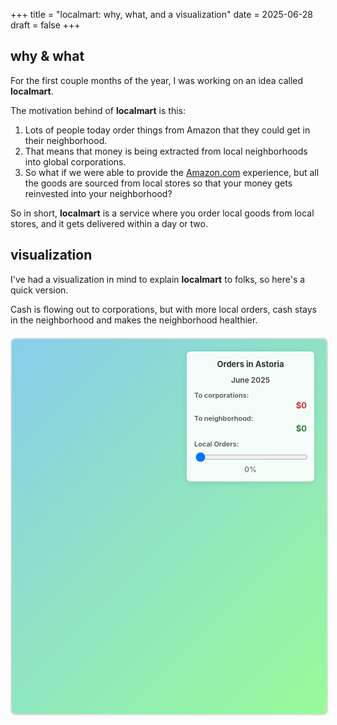 +++
title = "localmart: why, what, and a visualization"
date = 2025-06-28
draft = false
+++

## why & what

For the first couple months of the year, I was working on an idea called **localmart**.

The motivation behind of **localmart** is this:

1. Lots of people today order things from Amazon that they could get in their neighborhood.
2. That means that money is being extracted from local neighborhoods into global corporations.
3. So what if we were able to provide the [Amazon.com](http://Amazon.com) experience, but all the goods are sourced from local stores so that your money gets reinvested into your neighborhood?

So in short, **localmart** is a service where you order local goods from local stores, and it gets delivered within a day or two.

## visualization

I've had a visualization in mind to explain **localmart** to folks, so here's a quick version.

Cash is flowing out to corporations, but with more local orders, cash stays in the neighborhood and makes the neighborhood healthier.

<div id="localmart-visualization" style="width: 100%; height: 600px; border: 2px solid #ddd; border-radius: 8px; margin: 20px 0; position: relative; background: linear-gradient(135deg, #87CEEB 0%, #98FB98 100%);">
    <div id="controls" style="position: absolute; top: 20px; right: 20px; z-index: 100; background: rgba(255,255,255,0.9); padding: 12px; border-radius: 6px; box-shadow: 0 2px 10px rgba(0,0,0,0.1); width: 180px;">
        <div style="margin-bottom: 10px; font-size: 13px; font-weight: 700; color: #333; text-align: center;">Orders in Astoria</div>
        <div style="margin-bottom: 10px; font-size: 12px; color: #444; text-align: center; font-weight: 600;">
            <span id="current-time">June 2025</span>
        </div>
        <div id="money-stats" style="margin-bottom: 10px;">
            <div style="margin-bottom: 6px;">
                <div style="font-size: 11px; font-weight: 600; color: #555; margin-bottom: 1px;">To corporations:</div>
                <div id="money-out" style="font-size: 13px; font-weight: bold; color: #d32f2f; text-align: right;">$0</div>
            </div>
            <div>
                <div style="font-size: 11px; font-weight: 600; color: #555; margin-bottom: 1px;">To neighborhood:</div>
                <div id="money-in" style="font-size: 13px; font-weight: bold; color: #2e7d32; text-align: right;">$0</div>
            </div>
        </div>
        <div>
            <label for="redirect-slider" style="display: block; margin-bottom: 4px; font-size: 11px; color: #555; font-weight: 600;">Local Orders:</label>
            <input type="range" id="redirect-slider" min="0" max="100" value="0" style="width: 100%; margin-bottom: 4px;">
            <div style="font-size: 12px; color: #666; text-align: center; font-weight: 500;"><span id="slider-value">0%</span></div>
        </div>
    </div>
    <canvas id="neighborhood-canvas" style="width: 100%; height: 100%; display: block;"></canvas>
</div>

<script src="https://cdnjs.cloudflare.com/ajax/libs/three.js/r128/three.min.js"></script>
<script>
class NeighborhoodVisualization {
    constructor() {
        this.container = document.getElementById('localmart-visualization');
        this.canvas = document.getElementById('neighborhood-canvas');
        this.redirectSlider = document.getElementById('redirect-slider');
        this.sliderValue = document.getElementById('slider-value');
        this.moneyOutSpan = document.getElementById('money-out');
        this.moneyInSpan = document.getElementById('money-in');
        this.currentTimeSpan = document.getElementById('current-time');
        
        this.scene = new THREE.Scene();
        this.camera = new THREE.PerspectiveCamera(75, this.container.offsetWidth / this.container.offsetHeight, 0.1, 1000);
        this.renderer = new THREE.WebGLRenderer({ canvas: this.canvas, antialias: true, alpha: true });
        
        this.houses = [];
        this.moneyStreams = [];
        this.localStores = [];
        this.redirectionRate = 0; // 0 to 1, how much money stays local
        this.isRedirecting = false;
        
        // Money tracking for cumulative display
        this.corporateMoney = 0;
        this.neighborhoodMoney = 0;
        this.lastUpdateTime = Date.now();
        
        // Time tracking - starting June 2025
        this.currentMonth = 6; // June
        this.currentYear = 2025;
        this.monthNames = ['Jan', 'Feb', 'Mar', 'Apr', 'May', 'Jun', 'Jul', 'Aug', 'Sep', 'Oct', 'Nov', 'Dec'];
        this.lastMonthUpdate = Date.now();
        
        // High-impact visualization economics for Astoria
        // Astoria's estimated Amazon order volume
        this.monthlyAmazonSpending = 5000000; // $5M per month - Astoria's estimated Amazon order volume
        this.monthDurationMs = 2000; // 2 seconds per month
        
        // Flourishing tracking
        this.flourishingLevel = 0; // 0 to 4 levels of flourishing
        this.addedTrees = [];
        this.addedFlowers = [];
        this.addedHouses = [];
        this.addedParks = [];
        this.addedBusinesses = [];
        this.addedCommunitySpaces = [];
        this.ground = null; // Store reference for grass color updates
        
        this.init();
    }
    
    init() {
        // Set up renderer
        this.renderer.setSize(this.container.offsetWidth, this.container.offsetHeight);
        this.renderer.setClearColor(0x87CEEB, 0);
        this.renderer.shadowMap.enabled = true;
        this.renderer.shadowMap.type = THREE.PCFSoftShadowMap;
        
        // Set up camera (fixed isometric view)
        this.camera.position.set(25, 30, 25);
        this.camera.lookAt(0, 0, 0);
        
        // Add lighting
        const ambientLight = new THREE.AmbientLight(0x404040, 0.6);
        this.scene.add(ambientLight);
        
        const directionalLight = new THREE.DirectionalLight(0xffffff, 0.8);
        directionalLight.position.set(10, 20, 5);
        directionalLight.castShadow = true;
        directionalLight.shadow.mapSize.width = 2048;
        directionalLight.shadow.mapSize.height = 2048;
        this.scene.add(directionalLight);
        
        // Create neighborhood
        this.createGround();
        this.createRoads();
        this.createTrees();
        this.createHouses();
        this.createLocalStores();
        this.createCorporateDistrict();
        
        // Set up controls
        this.redirectSlider.addEventListener('input', (e) => this.onSliderChange(e));
        
        // Start money streams immediately
        this.startMoneyStreams();
        this.createLocalStreams();
        this.localStreamsCreated = true;
        
        // Set initial visibility (all corporate, no local)
        this.updateStreamVisibility();
        
        // Initialize displays
        this.updateTimeDisplay();
        this.updateMoneyDisplay();
        
        // Start animation
        this.animate();
        
        // Handle resize
        window.addEventListener('resize', () => this.onWindowResize());
    }
    
    createGround() {
        const groundGeometry = new THREE.PlaneGeometry(46, 46); // Reduced to match neighborhood size
        const groundMaterial = new THREE.MeshLambertMaterial({ color: 0x8DB360 }); // Start with muted olive grass
        this.ground = new THREE.Mesh(groundGeometry, groundMaterial);
        this.ground.rotation.x = -Math.PI / 2;
        this.ground.receiveShadow = true;
        this.scene.add(this.ground);
    }
    
    createRoads() {
        const roadMaterial = new THREE.MeshLambertMaterial({ color: 0x444444 });
        
        // Create a grid of roads for dense urban layout
        // Horizontal roads (east-west)
        for (let z = -20; z <= 20; z += 8) {
            const road = new THREE.Mesh(new THREE.PlaneGeometry(46, 2.5), roadMaterial);
            road.rotation.x = -Math.PI / 2;
            road.position.set(0, 0.01, z);
            this.scene.add(road);
        }
        
        // Vertical roads (north-south)
        for (let x = -20; x <= 20; x += 8) {
            const road = new THREE.Mesh(new THREE.PlaneGeometry(2.5, 46), roadMaterial);
            road.rotation.x = -Math.PI / 2;
            road.position.set(x, 0.01, 0);
            this.scene.add(road);
        }
        
        // Yellow center lines
        this.createRoadLines();
    }
    
    createRoadLines() {
        const lineMaterial = new THREE.MeshLambertMaterial({ color: 0xFFFF00 });
        
        // Center lines for horizontal roads
        for (let z = -20; z <= 20; z += 8) {
            for (let x = -22; x <= 22; x += 3) {
                const line = new THREE.Mesh(new THREE.PlaneGeometry(2, 0.1), lineMaterial);
                line.rotation.x = -Math.PI / 2;
                line.position.set(x, 0.02, z);
                this.scene.add(line);
            }
        }
        
        // Center lines for vertical roads
        for (let x = -20; x <= 20; x += 8) {
            for (let z = -22; z <= 22; z += 3) {
                const line = new THREE.Mesh(new THREE.PlaneGeometry(0.1, 2), lineMaterial);
                line.rotation.x = -Math.PI / 2;
                line.position.set(x, 0.02, z);
                this.scene.add(line);
            }
        }
    }
    
    createTrees() {
        // Scatter trees throughout the neighborhood more naturally - fill edges
        const treePositions = [
            // Corner trees
            [-22, -22], [-22, 22], [22, -22], [22, 22],
            // Edge trees to fill border completely
            [-22, -15], [-22, -8], [-22, 0], [-22, 8], [-22, 15],
            [22, -15], [22, -8], [22, 0], [22, 8], [22, 15],
            [-15, -22], [-8, -22], [0, -22], [8, -22], [15, -22],
            [-15, 22], [-8, 22], [0, 22], [8, 22], [15, 22],
            // Inner border trees
            [-15, -18], [15, -18], [-15, 18], [15, 18],
            [-18, -10], [-18, 10], [18, -10], [18, 10],
            [-10, -22], [10, -22], [-10, 22], [10, 22],
            [-5, -15], [5, -15], [-5, 15], [5, 15],
            [-22, -5], [-22, 5], [22, -5], [22, 5]
        ];
        
        treePositions.forEach(pos => {
            if (Math.random() > 0.2) { // 80% chance to place a tree for better coverage
                this.createTree(pos[0], pos[1]);
            }
        });
    }
    
    createTree(x, z) {
        const group = new THREE.Group();
        
        // Tree trunk
        const trunkGeometry = new THREE.CylinderGeometry(0.1, 0.15, 1);
        const trunkMaterial = new THREE.MeshLambertMaterial({ color: 0x8B4513 });
        const trunk = new THREE.Mesh(trunkGeometry, trunkMaterial);
        trunk.position.y = 0.5;
        trunk.castShadow = true;
        group.add(trunk);
        
        // Tree foliage
        const foliageGeometry = new THREE.SphereGeometry(0.8, 8, 8);
        const foliageMaterial = new THREE.MeshLambertMaterial({ color: 0x228B22 });
        const foliage = new THREE.Mesh(foliageGeometry, foliageMaterial);
        foliage.position.y = 1.5;
        foliage.castShadow = true;
        group.add(foliage);
        
        group.position.set(x, 0, z);
        this.scene.add(group);
    }
    
    createHouses() {
        // Create dense urban blocks - fill each city block with buildings
        // Skip center area to keep it clear for community spaces
        const blockCenters = [];
        for (let x = -16; x <= 16; x += 8) {
            for (let z = -16; z <= 16; z += 8) {
                // Skip the center square (keep -8 to +8 area clear for flourishing)
                if (Math.abs(x) > 6 || Math.abs(z) > 6) {
                    blockCenters.push([x, z]);
                }
            }
        }
        
        let houseIndex = 0;
        blockCenters.forEach(blockCenter => {
            // Create 4-6 buildings per block in different positions
            const buildingsInBlock = [
                [blockCenter[0] - 2, blockCenter[1] - 2],
                [blockCenter[0] + 2, blockCenter[1] - 2],
                [blockCenter[0] - 2, blockCenter[1] + 2],
                [blockCenter[0] + 2, blockCenter[1] + 2],
                [blockCenter[0], blockCenter[1] - 2.5],
                [blockCenter[0], blockCenter[1] + 2.5]
            ];
            
            buildingsInBlock.forEach(pos => {
                // Double-check to avoid center area completely
                if ((Math.abs(pos[0]) > 7 || Math.abs(pos[1]) > 7) && Math.random() > 0.6) { // 40% chance to place a building (start sparse)
                    const house = this.createHouse(pos[0], pos[1], houseIndex);
                    this.houses.push(house);
                    houseIndex++;
                }
            });
        });
    }
    
    createHouse(x, z, index) {
        const group = new THREE.Group();
        
        // Random building type
        const buildingType = Math.random();
        // Animal Crossing bright primary colors - cozy but vibrant!
        const colors = [
            0xFF6B9D, // Bright pink
            0x4FC3F7, // Bright sky blue
            0xFFB74D, // Orange  
            0x66BB6A, // Bright green
            0xFFEB3B, // Bright yellow
            0xBA68C8, // Bright purple
            0xFF8A65, // Coral
            0x26C6DA, // Bright cyan
            0x8BC34A, // Lime green
            0xF06292, // Hot pink
            0x42A5F5, // Electric blue
            0xFFA726  // Bright orange
        ];
        
        if (buildingType < 0.3) {
            // Apartment building (taller)
            const height = 3 + Math.random() * 2;
            const houseGeometry = new THREE.BoxGeometry(1.8, height, 1.8);
            const houseMaterial = new THREE.MeshLambertMaterial({ color: colors[index % colors.length] });
            const house = new THREE.Mesh(houseGeometry, houseMaterial);
            house.position.y = height / 2;
            house.castShadow = true;
            group.add(house);
            
            // Flat roof with bright colors
            const roofGeometry = new THREE.BoxGeometry(1.9, 0.2, 1.9);
            const roofColors = [0xD84315, 0xFF6F00, 0x8D6E63, 0x5D4037, 0xBF360C]; // Bright warm roof colors
            const roofColor = roofColors[index % roofColors.length];
            const roofMaterial = new THREE.MeshLambertMaterial({ color: roofColor });
            const roof = new THREE.Mesh(roofGeometry, roofMaterial);
            roof.position.y = height + 0.1;
            roof.castShadow = true;
            group.add(roof);
            
            // Add cute chimney for cozy feel
            if (Math.random() > 0.4) { // 60% chance for chimney
                const chimneyGeometry = new THREE.BoxGeometry(0.3, 0.8, 0.3);
                const chimneyMaterial = new THREE.MeshLambertMaterial({ color: 0xD84315 }); // Bright brick red
                const chimney = new THREE.Mesh(chimneyGeometry, chimneyMaterial);
                chimney.position.set(0.6, height + 0.5, 0.6);
                chimney.castShadow = true;
                group.add(chimney);
            }
            
        } else if (buildingType < 0.6) {
            // Row house / townhouse
            const houseGeometry = new THREE.BoxGeometry(1.2, 2, 1.5);
            const houseMaterial = new THREE.MeshLambertMaterial({ color: colors[index % colors.length] });
            const house = new THREE.Mesh(houseGeometry, houseMaterial);
            house.position.y = 1;
            house.castShadow = true;
            group.add(house);
            
            // Slanted roof with bright colors
            const roofGeometry = new THREE.ConeGeometry(1, 0.6, 4);
            const roofColors = [0xD84315, 0xFF6F00, 0x8D6E63, 0x5D4037, 0xBF360C]; // Bright warm roof colors
            const roofColor = roofColors[index % roofColors.length];
            const roofMaterial = new THREE.MeshLambertMaterial({ color: roofColor });
            const roof = new THREE.Mesh(roofGeometry, roofMaterial);
            roof.position.y = 2.3;
            roof.rotation.y = Math.PI / 4;
            roof.castShadow = true;
            group.add(roof);
            
            // Add cute chimney for townhouse
            if (Math.random() > 0.3) { // 70% chance for chimney
                const chimneyGeometry = new THREE.BoxGeometry(0.25, 0.7, 0.25);
                const chimneyMaterial = new THREE.MeshLambertMaterial({ color: 0xD84315 }); // Bright brick red
                const chimney = new THREE.Mesh(chimneyGeometry, chimneyMaterial);
                chimney.position.set(0.4, 2.8, 0.4);
                chimney.castShadow = true;
                group.add(chimney);
            }
            
        } else {
            // Regular house
            const houseGeometry = new THREE.BoxGeometry(1.5, 1.5, 1.5);
            const houseMaterial = new THREE.MeshLambertMaterial({ color: colors[index % colors.length] });
            const house = new THREE.Mesh(houseGeometry, houseMaterial);
            house.position.y = 0.75;
            house.castShadow = true;
            group.add(house);
            
            // Peaked roof with bright colors
            const roofGeometry = new THREE.ConeGeometry(1.2, 0.8, 4);
            const roofColors = [0xD84315, 0xFF6F00, 0x8D6E63, 0x5D4037, 0xBF360C]; // Bright warm roof colors
            const roofColor = roofColors[index % roofColors.length];
            const roofMaterial = new THREE.MeshLambertMaterial({ color: roofColor });
            const roof = new THREE.Mesh(roofGeometry, roofMaterial);
            roof.position.y = 1.9;
            roof.rotation.y = Math.PI / 4;
            roof.castShadow = true;
            group.add(roof);
            
            // Add cute chimney for regular house
            if (Math.random() > 0.5) { // 50% chance for chimney
                const chimneyGeometry = new THREE.BoxGeometry(0.2, 0.6, 0.2);
                const chimneyMaterial = new THREE.MeshLambertMaterial({ color: 0xD84315 }); // Bright brick red
                const chimney = new THREE.Mesh(chimneyGeometry, chimneyMaterial);
                chimney.position.set(0.5, 2.5, 0.5);
                chimney.castShadow = true;
                group.add(chimney);
            }
        }
        
        group.position.set(x, 0, z);
        this.scene.add(group);
        
        return { group, position: { x, z }, moneyGeneration: Math.random() * 0.5 + 0.3 };
    }
    
    createLocalStores() {
        const storeData = [
            { pos: [-14, -10], type: 'coffee', name: 'Cozy Coffee' },
            { pos: [6, -14], type: 'pet', name: 'Pet Paradise' },
            { pos: [-6, 10], type: 'bakery', name: 'Sweet Treats' },
            { pos: [14, 6], type: 'bookstore', name: 'Corner Books' },
            { pos: [-18, 2], type: 'pharmacy', name: 'Local Pharmacy' },
            { pos: [2, -18], type: 'deli', name: 'Neighborhood Deli' },
            { pos: [18, -2], type: 'grocery', name: 'Corner Market' },
            { pos: [-2, 18], type: 'laundry', name: 'Quick Wash' }
        ];
        
        storeData.forEach((data, index) => {
            const store = this.createLocalStore(data.pos[0], data.pos[1], data.type, data.name);
            this.localStores.push(store);
        });
    }
    
    createLocalStore(x, z, type, name) {
        const group = new THREE.Group();
        
        // Store base
        const storeGeometry = new THREE.BoxGeometry(2.5, 2, 2.5);
        let storeColor;
        switch(type) {
            case 'coffee': storeColor = 0x8D6E63; break; // Rich coffee brown
            case 'pet': storeColor = 0xFF6B9D; break; // Bright pink
            case 'bakery': storeColor = 0xFFB74D; break; // Bright orange
            case 'bookstore': storeColor = 0x4FC3F7; break; // Bright sky blue
            case 'pharmacy': storeColor = 0x66BB6A; break; // Bright green
            case 'deli': storeColor = 0xF06292; break; // Hot pink
            case 'grocery': storeColor = 0xBA68C8; break; // Bright purple
            case 'laundry': storeColor = 0x26C6DA; break; // Bright cyan
            default: storeColor = 0x8BC34A; // Lime green
        }
        
        const storeMaterial = new THREE.MeshLambertMaterial({ color: storeColor });
        const store = new THREE.Mesh(storeGeometry, storeMaterial);
        store.position.y = 1;
        store.castShadow = true;
        group.add(store);
        
        // Bright roof
        const roofGeometry = new THREE.ConeGeometry(1.8, 0.6, 4);
        const roofMaterial = new THREE.MeshLambertMaterial({ color: 0x8D6E63 }); // Brighter brown
        const roof = new THREE.Mesh(roofGeometry, roofMaterial);
        roof.position.y = 2.3;
        roof.rotation.y = Math.PI / 4;
        roof.castShadow = true;
        group.add(roof);
        
        // Store sign
        const signGeometry = new THREE.BoxGeometry(2.8, 0.4, 0.1);
        const signMaterial = new THREE.MeshLambertMaterial({ color: 0xF8F8FF });
        const sign = new THREE.Mesh(signGeometry, signMaterial);
        sign.position.y = 2.5;
        sign.position.z = 1.3;
        group.add(sign);
        
        // Add type-specific decorations
        if (type === 'coffee') {
            // Coffee cup decoration
            const cupGeometry = new THREE.CylinderGeometry(0.1, 0.1, 0.2);
            const cupMaterial = new THREE.MeshLambertMaterial({ color: 0xFFFFFF });
            const cup = new THREE.Mesh(cupGeometry, cupMaterial);
            cup.position.set(0.5, 2.7, 1.3);
            group.add(cup);
        } else if (type === 'pet') {
            // Pet bone decoration
            const boneGeometry = new THREE.BoxGeometry(0.3, 0.1, 0.1);
            const boneMaterial = new THREE.MeshLambertMaterial({ color: 0xFFFACD });
            const bone = new THREE.Mesh(boneGeometry, boneMaterial);
            bone.position.set(-0.5, 2.7, 1.3);
            group.add(bone);
        }
        
        group.position.set(x, 0, z);
        this.scene.add(group);
        
        return { group, position: { x, z }, type, name };
    }
    
    createCorporateDistrict() {
        this.corporateBuildings = [];
        
        // Create multiple corporate buildings along the back left edge with more spacing
        const buildingPositions = [
            { x: -40, z: -20, name: 'Amazon' },
            { x: -40, z: -8, name: 'Walmart' },
            { x: -40, z: 4, name: 'Target' },
            { x: -40, z: -32, name: 'Best Buy' },
            { x: -40, z: 16, name: 'Home Depot' }
        ];
        
        buildingPositions.forEach((pos, index) => {
            const building = this.createCorporateBuilding(pos.x, pos.z, pos.name, index);
            this.corporateBuildings.push(building);
        });
        
        // Add "CORPORATIONS" text above the buildings
        this.addCorporationsText();
    }
    
    addCorporationsText() {
        // Create a canvas for the text
        const canvas = document.createElement('canvas');
        const context = canvas.getContext('2d');
        
        // Set canvas size (larger for better quality at 3x size)
        canvas.width = 1024;
        canvas.height = 256;
        
        // Set text properties (no background fill for transparency)
        context.fillStyle = '#2c3e50';
        context.font = 'bold 120px Arial, sans-serif';
        context.textAlign = 'center';
        context.textBaseline = 'middle';
        
        // Draw the text (no background rectangle)
        context.fillText('CORPORATIONS', canvas.width / 2, canvas.height / 2);
        
        // Create texture from canvas
        const texture = new THREE.CanvasTexture(canvas);
        
        // Create material and geometry for the text
        const textMaterial = new THREE.MeshLambertMaterial({ 
            map: texture,
            transparent: true,
            alphaTest: 0.1
        });
        
        const textGeometry = new THREE.PlaneGeometry(19.2, 4.8); // 80% of previous size
        const textMesh = new THREE.Mesh(textGeometry, textMaterial);
        
        // Position the text above the corporate buildings (adjusted height for bigger sign)
        textMesh.position.set(-40, 17, -8);
        textMesh.lookAt(0, 20, 0); // Make it face towards the neighborhood
        
        this.scene.add(textMesh);
    }
    
    addWindowsToBuilding(group, width, height, depth) {
        const windowMaterial = new THREE.MeshLambertMaterial({ color: 0x87CEEB }); // Light blue windows
        const windowSize = 0.3;
        const windowSpacing = 0.8;
        
        // Calculate how many windows can fit on each side
        const windowsPerRow = Math.floor(width / windowSpacing) - 1;
        const windowRows = Math.floor(height / windowSpacing) - 1;
        
        // Front face windows (facing towards city)
        for (let row = 0; row < windowRows; row++) {
            for (let col = 0; col < windowsPerRow; col++) {
                const windowGeometry = new THREE.BoxGeometry(windowSize, windowSize, 0.05);
                const window = new THREE.Mesh(windowGeometry, windowMaterial);
                
                const x = (col - (windowsPerRow - 1) / 2) * windowSpacing;
                const y = (row - (windowRows - 1) / 2) * windowSpacing + height / 2;
                const z = depth / 2 + 0.025;
                
                window.position.set(x, y, z);
                group.add(window);
            }
        }
        
        // Left side windows
        for (let row = 0; row < windowRows; row++) {
            for (let col = 0; col < windowsPerRow; col++) {
                const windowGeometry = new THREE.BoxGeometry(0.05, windowSize, windowSize);
                const window = new THREE.Mesh(windowGeometry, windowMaterial);
                
                const x = -width / 2 - 0.025;
                const y = (row - (windowRows - 1) / 2) * windowSpacing + height / 2;
                const z = (col - (windowsPerRow - 1) / 2) * windowSpacing;
                
                window.position.set(x, y, z);
                group.add(window);
            }
        }
        
        // Right side windows
        for (let row = 0; row < windowRows; row++) {
            for (let col = 0; col < windowsPerRow; col++) {
                const windowGeometry = new THREE.BoxGeometry(0.05, windowSize, windowSize);
                const window = new THREE.Mesh(windowGeometry, windowMaterial);
                
                const x = width / 2 + 0.025;
                const y = (row - (windowRows - 1) / 2) * windowSpacing + height / 2;
                const z = (col - (windowsPerRow - 1) / 2) * windowSpacing;
                
                window.position.set(x, y, z);
                group.add(window);
            }
        }
    }
    
    createCorporateBuilding(x, z, name, index) {
        const group = new THREE.Group();
        
        // Varying heights and sizes for different corporations (bigger buildings)
        const heights = [12, 10, 11, 9, 14];
        const widths = [6, 5.5, 7, 5, 8];
        // Softer corporate colors - still professional but less harsh
        const colors = [0x4A5568, 0x5A6C7D, 0x6B7280, 0x718096, 0x2D3748];
        
        const height = heights[index % heights.length];
        const width = widths[index % widths.length];
        const color = colors[index % colors.length];
        
        // Corporate building (tall, imposing, bigger)
        const buildingGeometry = new THREE.BoxGeometry(width, height, width);
        const buildingMaterial = new THREE.MeshLambertMaterial({ color });
        const building = new THREE.Mesh(buildingGeometry, buildingMaterial);
        building.position.y = height / 2;
        building.castShadow = true;
        group.add(building);
        
        // Add windows to the building
        this.addWindowsToBuilding(group, width, height, width);
        
        // Corporate logo area (facing towards the city)
        const logoGeometry = new THREE.BoxGeometry(width + 0.1, 1.5, 0.1);
        const logoColors = [0xf39c12, 0x3498db, 0xe74c3c, 0xffff00, 0xff6600];
        const logoMaterial = new THREE.MeshLambertMaterial({ color: logoColors[index % logoColors.length] });
        const logo = new THREE.Mesh(logoGeometry, logoMaterial);
        logo.position.y = height - 1.5;
        logo.position.z = -(width / 2 + 0.05); // Negative Z to face towards the city
        group.add(logo);
        
        group.position.set(x, 0, z);
        this.scene.add(group);
        
        return { group, position: { x, z }, name };
    }
    
    createMoneyStream(fromPos, toPos, color = 0xf1c40f, isLocal = false) {
        const stream = {
            particles: [],
            fromPos,
            toPos,
            color,
            active: true,
            isLocal
        };
        
        // Create particles for the stream (bigger dollar bill-like particles)
        for (let i = 0; i < 4; i++) {
            // Create a flatter rectangular shape for dollar bills (bigger and more visible)
            const geometry = new THREE.BoxGeometry(0.6, 0.3, 0.05);
            const material = new THREE.MeshLambertMaterial({ 
                color,
                transparent: false,
                opacity: 1.0
            });
            const particle = new THREE.Mesh(geometry, material);
            particle.castShadow = true;
            
            const progress = i / 4;
            particle.position.lerpVectors(
                new THREE.Vector3(fromPos.x, 2, fromPos.z),
                new THREE.Vector3(toPos.x, 6, toPos.z),
                progress
            );
            
            // Add some rotation for animation
            particle.userData = { 
                progress, 
                speed: 0.008 + Math.random() * 0.005,
                rotationSpeed: (Math.random() - 0.5) * 0.15,
                initialRotation: Math.random() * Math.PI * 2
            };
            
            stream.particles.push(particle);
            this.scene.add(particle);
        }
        
        return stream;
    }
    
    updateMoneyStreams() {
        // Calculate time once per frame instead of per particle
        const time = Date.now() * 0.001;
        
        // Reuse Vector3 objects to avoid creating new ones every frame
        if (!this.tempFromPos) {
            this.tempFromPos = new THREE.Vector3();
            this.tempToPos = new THREE.Vector3();
        }
        
        this.moneyStreams.forEach(stream => {
            if (!stream.active) return;
            
            // Set up positions once per stream
            this.tempFromPos.set(stream.fromPos.x, 2, stream.fromPos.z);
            this.tempToPos.set(stream.toPos.x, 6, stream.toPos.z);
            
            stream.particles.forEach(particle => {
                particle.userData.progress += particle.userData.speed;
                
                if (particle.userData.progress > 1) {
                    particle.userData.progress = 0;
                }
                
                particle.position.lerpVectors(this.tempFromPos, this.tempToPos, particle.userData.progress);
                
                // Add some curve to the trajectory (higher arc)
                particle.position.y += Math.sin(particle.userData.progress * Math.PI) * 3;
                
                // Animate rotation for dollar bill effect (using cached time)
                particle.rotation.z = particle.userData.initialRotation + time * particle.userData.rotationSpeed;
                particle.rotation.y = Math.sin(time * 2 + particle.userData.initialRotation) * 0.3;
            });
        });
    }
    
    startMoneyStreams() {
        this.houses.forEach(house => {
            // Randomly select a corporate building to send money to
            const randomCorp = this.corporateBuildings[Math.floor(Math.random() * this.corporateBuildings.length)];
            const corpStream = this.createMoneyStream(
                house.position,
                randomCorp.position,
                0x2ecc71 // Green for all money
            );
            this.moneyStreams.push(corpStream);
        });
    }
    
    onSliderChange(event) {
        const value = parseInt(event.target.value);
        this.sliderValue.textContent = value + '%';
        
        // Set redirection rate based on slider (0-100% -> 0-1.0)
        this.redirectionRate = value / 100;
        this.updateRedirection();
        
        // Update stream visibility to show correct proportion
        this.updateStreamVisibility();
    }
    
    updateMoneyAccumulation() {
        const currentTime = Date.now();
        const deltaTime = (currentTime - this.lastUpdateTime) / 1000; // Convert to seconds
        this.lastUpdateTime = currentTime;
        
        // High-impact money flow: $6M per month over 3 seconds
        // $6M / 3 seconds = $2M per second for dramatic visual impact
        const moneyPerSecond = this.monthlyAmazonSpending / (this.monthDurationMs / 1000);
        
        // Distribute money based on redirection rate
        const corporateFlow = moneyPerSecond * (1 - this.redirectionRate) * deltaTime;
        const neighborhoodFlow = moneyPerSecond * this.redirectionRate * deltaTime;
        
        this.corporateMoney += corporateFlow;
        this.neighborhoodMoney += neighborhoodFlow;
        
        // Update time progression (advance 1 month every 3 seconds of real time)
        if (currentTime - this.lastMonthUpdate > this.monthDurationMs) {
            this.advanceMonth();
            this.lastMonthUpdate = currentTime;
        }
        
        // Update display periodically (every ~100ms for smooth updates)
        if (currentTime % 100 < 50) {
            this.updateMoneyDisplay();
            this.updateTimeDisplay();
            
            // Check for flourishing changes as money accumulates
            this.updateNeighborhoodFlourishing();
        }
    }
    
    addFlourishingTrees(count) {
        const possiblePositions = [
            // TREES - Avoiding all community spaces
            // Community space exclusions:
            // - Plaza area [0,0] ± 3 units  
            // - Garden area [-4,4] ± 3 units
            // - West Park [-15,-15] ± 4 units  
            // - East Park [15,15] ± 4 units
            // - Legacy basketball [0,-12] ± 3 units
            
            // Safe edge positions
            [-18, -10], [18, -10], [-10, -18], [10, -18],
            [-18, 10], [18, 10], [-10, 18], [10, 18],
            [-18, -6], [18, -6], [-6, -18], [6, -18],
            [-18, 6], [18, 6], [-6, 18], [6, 18],
            [-18, -2], [18, -2], [-2, -18], [2, -18],
            [-18, 2], [18, 2], [-2, 18], [2, 18],
            // Additional safe edge trees
            [-16, -18], [16, -18], [-18, -16], [18, -16],
            [-16, 18], [16, 18], [-18, 16], [18, 16],
            [-14, -18], [14, -18], [-18, -14], [18, -14],
            [-14, 18], [14, 18], [-18, 14], [18, 14],
            [-12, -18], [12, -18], [-18, -12], [18, -12],
            [-12, 18], [12, 18], [-18, 12], [18, 12],
            // Safe inner positions (avoiding community spaces)
            [-9, -16], [9, -16], [-16, -9], [16, -9],
            [-9, 16], [9, 16], [-16, 9], [16, 9],
            [-5, -18], [5, -18], [-18, -5], [18, -5],
            [-5, 18], [5, 18], [-18, 5], [18, 5],
            // Additional safe coverage
            [-8, -18], [8, -18], [-18, -8], [18, -8],
            [-8, 18], [8, 18], [-18, 8], [18, 8],
            // Corners away from parks
            [-19, -9], [19, -9], [-9, -19], [9, -19],
            [-19, 9], [19, 9], [-9, 19], [9, 19],
            // Far corners  
            [-19, -5], [19, -5], [-5, -19], [5, -19],
            [-19, 5], [19, 5], [-5, 19], [5, 19],
            // Safe mid-edge positions
            [-17, -7], [17, -7], [-7, -17], [7, -17],
            [-17, 7], [17, 7], [-7, 17], [7, 17]
        ];
        
        for (let i = 0; i < count && this.addedTrees.length < possiblePositions.length; i++) {
            const pos = possiblePositions[this.addedTrees.length];
            this.createTree(pos[0], pos[1]);
            this.addedTrees.push(pos);
        }
    }
    
    addFlowers(count) {
        const flowerPositions = [
            // FLOWERS - Avoiding all community spaces
            // Community space exclusions:
            // - Plaza area [0,0] ± 3 units (x: -3 to 3, z: -3 to 3)
            // - Garden area [-4,4] ± 3 units (x: -7 to -1, z: 1 to 7)  
            // - West Park [-15,-15] ± 4 units (x: -19 to -11, z: -19 to -11)
            // - East Park [15,15] ± 4 units (x: 11 to 19, z: 11 to 19)
            // - Legacy basketball [0,-12] ± 3 units (x: -3 to 3, z: -15 to -9)
            
            // Safe edge positions - avoiding all exclusion zones
            [-18, -8], [18, -8], [-8, -18], [8, -18],
            [-18, 8], [18, 8], [-8, 18], [8, 18],
            [-16, -6], [16, -6], [-6, -16], [6, -16],
            [-16, 6], [16, 6], [-6, 18], [6, 18],
            [-5, -17], [5, -17], [-17, -5], [17, -5],
            [-5, 17], [5, 17], [-17, 5], [17, 5],
            // Safe positions away from community spaces
            [-10, -18], [10, -18], [-18, -10], [18, -10],
            [-18, 10], [18, 10], [-10, 18], [10, 18],
            [-16, -2], [16, -2], [-16, 2], [16, 2],
            [-18, -2], [18, -2], [-18, 2], [18, 2],
            [-18, -6], [18, -6], [-6, -18], [6, -18],
            [-18, 6], [18, 6], [-6, 16], [6, 16],
            [-19, -9], [19, -9], [-9, -19], [9, -19],
            [-19, 9], [19, 9], [-9, 19], [9, 19],
            [-18, -12], [18, -12], [-12, -18], [12, -18],
            [-18, 12], [18, 12], [-12, 18], [12, 18],
            [-19, -7], [19, -7], [-7, -19], [7, -19],
            [-19, 7], [19, 7], [-7, 17], [7, 17],
            [-19, -5], [19, -5], [-5, -19], [5, -19],
            [-19, 5], [19, 5], [-5, 17], [5, 17],
            [-19, -3], [19, -3], [-19, 3], [19, 3],
            // Safe mid-range positions
            [-17, -7], [17, -7], [-7, -17], [7, -17],
            [-17, 7], [17, 7],
            // Safe scattered positions throughout non-excluded areas
            [-10, -6], [10, -6], [-10, 6], [10, 6],
            [-14, -8], [14, -8], [-8, -17], [8, -17],
            [-14, 8], [14, 8], [-8, 17], [8, 17],
            [-12, -6], [12, -6], [-12, 6], [12, 6],
            [-16, -10], [16, -10], [-10, -16], [10, -16],
            [-16, 10], [16, 10], [-10, 16], [10, 16],
            // Additional safe flower positions
            [-9, -17], [9, -17], [-17, -9], [17, -9],
            [-9, 17], [9, 17], [-17, 9], [17, 9],
            [-8, -16], [8, -16], [-16, -8], [16, -8],
            [-8, 16], [8, 16], [-16, 8], [16, 8]
        ];
        
        for (let i = 0; i < count && this.addedFlowers.length < flowerPositions.length; i++) {
            const pos = flowerPositions[this.addedFlowers.length];
            this.createFlower(pos[0], pos[1]);
            this.addedFlowers.push(pos);
        }
    }
    
    addNewBusinesses(count) {
        const businessPositions = [
            // Strategic business locations - avoiding all community spaces
            // Community space exclusions:
            // - Plaza [0,0] ± 3, Garden [-4,4] ± 3, West Park [-15,-15] ± 4, East Park [15,15] ± 4, Basketball [0,-12] ± 3
            [-10, -14], [10, -14], [-14, -10], [14, -10],
            [-6, -18], [6, -18], [-18, -6], [18, -6],
            [-16, -2], [16, -2], // Removed conflicting positions near plaza/garden
            [-14, -6], [14, -6], [-6, -14], [6, -14], 
            [-18, -10], [18, -10], [-10, -18], [10, -18],
            [-12, -16], [12, -16], [-16, -12], [16, -12],
            [-8, -2], [8, -2], // Moved away from plaza area
            [-18, -8], [18, -8], [-8, -18], [8, -18], // Safe edge positions
            [-14, -2], [14, -2], [-2, -14], [2, -14], // Safe from all community spaces
            [-10, -16], [10, -16], [-16, -10], [16, -10] // Additional safe business spots
        ];
        
        const businessTypes = [
            { type: 'restaurant', name: 'Local Bistro', color: 0xFF6B9D }, // Bright pink
            { type: 'cafe', name: 'Corner Café', color: 0x8D6E63 }, // Rich coffee brown
            { type: 'fitness', name: 'Neighborhood Gym', color: 0x42A5F5 }, // Electric blue
            { type: 'boutique', name: 'Local Boutique', color: 0xBA68C8 }, // Bright purple
            { type: 'hardware', name: 'Hardware Store', color: 0xFFEB3B }, // Bright yellow
            { type: 'florist', name: 'Flower Shop', color: 0xFF8A65 }, // Coral
            { type: 'artgallery', name: 'Art Gallery', color: 0x26C6DA }, // Bright cyan
            { type: 'music', name: 'Music Store', color: 0xF06292 }, // Hot pink
            { type: 'wellness', name: 'Wellness Center', color: 0x66BB6A }, // Bright green
            { type: 'coworking', name: 'Co-working Space', color: 0xFFA726 } // Bright orange
        ];
        
        for (let i = 0; i < count && this.addedBusinesses.length < businessPositions.length; i++) {
            const pos = businessPositions[this.addedBusinesses.length];
            const businessData = businessTypes[this.addedBusinesses.length % businessTypes.length];
            const business = this.createNewBusiness(pos[0], pos[1], businessData);
            this.addedBusinesses.push({ business, position: pos, type: businessData.type });
        }
    }
    
    createNewBusiness(x, z, businessData) {
        const group = new THREE.Group();
        
        // Business building - slightly larger than houses
        const buildingGeometry = new THREE.BoxGeometry(2.2, 2.5, 2.2);
        const buildingMaterial = new THREE.MeshLambertMaterial({ color: businessData.color });
        const building = new THREE.Mesh(buildingGeometry, buildingMaterial);
        building.position.y = 1.25;
        building.castShadow = true;
        group.add(building);
        
        // Flat commercial roof with cozy colors
        const roofGeometry = new THREE.BoxGeometry(2.3, 0.2, 2.3);
        const roofColors = [0x8B4513, 0xA0522D, 0xCD853F, 0xD2691E, 0xBC8F8F];
        const roofColor = roofColors[Math.floor(Math.random() * roofColors.length)];
        const roofMaterial = new THREE.MeshLambertMaterial({ color: roofColor });
        const roof = new THREE.Mesh(roofGeometry, roofMaterial);
        roof.position.y = 2.6;
        roof.castShadow = true;
        group.add(roof);
        
        // Simple business sign
        const signGeometry = new THREE.BoxGeometry(1.8, 0.3, 0.1);
        const signMaterial = new THREE.MeshLambertMaterial({ color: 0xFFFFFF });
        const sign = new THREE.Mesh(signGeometry, signMaterial);
        sign.position.y = 2.0;
        sign.position.z = 1.15;
        group.add(sign);
        
        group.position.set(x, 0, z);
        this.scene.add(group);
        
        return { group, name: businessData.name, type: businessData.type };
    }
    
    addCommunityGarden() {
        // Find a good central location for the community garden
        const gardenPosition = [-4, 4]; // Nice central spot
        const garden = this.createCommunityGarden(gardenPosition[0], gardenPosition[1]);
        this.addedCommunitySpaces.push({ element: garden, type: 'garden', position: gardenPosition });
    }
    
    createCommunityGarden(x, z) {
        const group = new THREE.Group();
        
        // Garden plots (raised beds)
        for (let i = 0; i < 6; i++) {
            const plotGeometry = new THREE.BoxGeometry(1.5, 0.2, 0.8);
            const plotMaterial = new THREE.MeshLambertMaterial({ color: 0x8B4513 });
            const plot = new THREE.Mesh(plotGeometry, plotMaterial);
            
            const plotX = (i % 3 - 1) * 2;
            const plotZ = Math.floor(i / 3) * 1.5 - 0.75;
            plot.position.set(plotX, 0.1, plotZ);
            group.add(plot);
            
            // Plants in each plot
            for (let j = 0; j < 3; j++) {
                const plantGeometry = new THREE.SphereGeometry(0.1, 6, 6);
                const plantColors = [0x2ECC71, 0x27AE60, 0x16A085];
                const plantMaterial = new THREE.MeshLambertMaterial({ color: plantColors[j % 3] });
                const plant = new THREE.Mesh(plantGeometry, plantMaterial);
                plant.position.set(plotX + (j - 1) * 0.4, 0.3, plotZ);
                group.add(plant);
            }
        }
        
        // Garden shed
        const shedGeometry = new THREE.BoxGeometry(1.2, 1.5, 1.0);
        const shedMaterial = new THREE.MeshLambertMaterial({ color: 0x8B4513 });
        const shed = new THREE.Mesh(shedGeometry, shedMaterial);
        shed.position.set(3, 0.75, 0);
        group.add(shed);
        
        group.position.set(x, 0, z);
        this.scene.add(group);
        
        return group;
    }
    
    addPublicPlaza() {
        // Central plaza location
        const plazaPosition = [0, 0]; // Dead center of neighborhood
        const plaza = this.createPublicPlaza(plazaPosition[0], plazaPosition[1]);
        this.addedCommunitySpaces.push({ element: plaza, type: 'plaza', position: plazaPosition });
    }
    
    createPublicPlaza(x, z) {
        const group = new THREE.Group();
        
        // Plaza base - circular paved area
        const plazaGeometry = new THREE.CylinderGeometry(4, 4, 0.1, 16);
        const plazaMaterial = new THREE.MeshLambertMaterial({ color: 0xBDC3C7 });
        const plaza = new THREE.Mesh(plazaGeometry, plazaMaterial);
        plaza.position.y = 0.05;
        group.add(plaza);
        
        // Central fountain
        const fountainBaseGeometry = new THREE.CylinderGeometry(1, 1, 0.5, 12);
        const fountainMaterial = new THREE.MeshLambertMaterial({ color: 0x85929E });
        const fountainBase = new THREE.Mesh(fountainBaseGeometry, fountainMaterial);
        fountainBase.position.y = 0.35;
        group.add(fountainBase);
        
        const fountainTopGeometry = new THREE.CylinderGeometry(0.3, 0.3, 0.8, 8);
        const fountainTop = new THREE.Mesh(fountainTopGeometry, fountainMaterial);
        fountainTop.position.y = 0.9;
        group.add(fountainTop);
        
        // Surrounding benches in a circle
        for (let i = 0; i < 6; i++) {
            const angle = (i / 6) * Math.PI * 2;
            const benchX = Math.cos(angle) * 3;
            const benchZ = Math.sin(angle) * 3;
            
            const benchGroup = new THREE.Group();
            
            // Bench
            const seatGeometry = new THREE.BoxGeometry(1.2, 0.1, 0.4);
            const seatMaterial = new THREE.MeshLambertMaterial({ color: 0x8B4513 });
            const seat = new THREE.Mesh(seatGeometry, seatMaterial);
            seat.position.y = 0.3;
            benchGroup.add(seat);
            
            benchGroup.position.set(benchX, 0, benchZ);
            benchGroup.rotation.y = angle + Math.PI/2; // Face the fountain
            group.add(benchGroup);
        }
        
        // Decorative lampposts
        for (let i = 0; i < 4; i++) {
            const angle = (i / 4) * Math.PI * 2 + Math.PI/4;
            const lampX = Math.cos(angle) * 3.5;
            const lampZ = Math.sin(angle) * 3.5;
            
            const lampGeometry = new THREE.CylinderGeometry(0.05, 0.05, 2.5);
            const lampMaterial = new THREE.MeshLambertMaterial({ color: 0x2C3E50 });
            const lamp = new THREE.Mesh(lampGeometry, lampMaterial);
            lamp.position.set(lampX, 1.25, lampZ);
            group.add(lamp);
            
            // Lamp light
            const lightGeometry = new THREE.SphereGeometry(0.2, 8, 8);
            const lightMaterial = new THREE.MeshLambertMaterial({ color: 0xF1C40F });
            const light = new THREE.Mesh(lightGeometry, lightMaterial);
            light.position.set(lampX, 2.3, lampZ);
            group.add(light);
        }
        
        group.position.set(x, 0, z);
        this.scene.add(group);
        
        return group;
    }
    
    createBench(x, z, rotation = 0) {
        const group = new THREE.Group();
        
        // Bench seat
        const seatGeometry = new THREE.BoxGeometry(1.2, 0.1, 0.4);
        const seatMaterial = new THREE.MeshLambertMaterial({ color: 0x8B4513 });
        const seat = new THREE.Mesh(seatGeometry, seatMaterial);
        seat.position.y = 0.3;
        group.add(seat);
        
        // Bench back
        const backGeometry = new THREE.BoxGeometry(1.2, 0.5, 0.1);
        const back = new THREE.Mesh(backGeometry, seatMaterial);
        back.position.y = 0.55;
        back.position.z = -0.15;
        group.add(back);
        
        // Bench legs
        for (let i = 0; i < 4; i++) {
            const legGeometry = new THREE.BoxGeometry(0.1, 0.3, 0.1);
            const leg = new THREE.Mesh(legGeometry, seatMaterial);
            leg.position.x = (i % 2 === 0) ? -0.5 : 0.5;
            leg.position.z = (i < 2) ? 0.15 : -0.15;
            leg.position.y = 0.15;
            group.add(leg);
        }
        
        group.position.set(x, 0, z);
        group.rotation.y = rotation;
        this.scene.add(group);
        
        return group;
    }
    
    createBasketballCourt(x, z) {
        const group = new THREE.Group();
        
        // Court surface
        const courtGeometry = new THREE.PlaneGeometry(6, 4);
        const courtMaterial = new THREE.MeshLambertMaterial({ color: 0x8B4513 });
        const court = new THREE.Mesh(courtGeometry, courtMaterial);
        court.rotation.x = -Math.PI / 2;
        court.position.y = 0.01;
        group.add(court);
        
        // Court lines
        const lineMaterial = new THREE.MeshLambertMaterial({ color: 0xFFFFFF });
        
        // Center line
        const centerLineGeometry = new THREE.PlaneGeometry(0.1, 4);
        const centerLine = new THREE.Mesh(centerLineGeometry, lineMaterial);
        centerLine.rotation.x = -Math.PI / 2;
        centerLine.position.y = 0.02;
        group.add(centerLine);
        
        // Basketball hoops
        for (let i = 0; i < 2; i++) {
            const hoopGroup = new THREE.Group();
            
            // Hoop pole
            const poleGeometry = new THREE.CylinderGeometry(0.1, 0.1, 2.5);
            const poleMaterial = new THREE.MeshLambertMaterial({ color: 0x666666 });
            const pole = new THREE.Mesh(poleGeometry, poleMaterial);
            pole.position.y = 1.25;
            hoopGroup.add(pole);
            
            // Hoop rim
            const rimGeometry = new THREE.TorusGeometry(0.3, 0.05, 8, 16);
            const rimMaterial = new THREE.MeshLambertMaterial({ color: 0xFF6600 });
            const rim = new THREE.Mesh(rimGeometry, rimMaterial);
            rim.position.y = 2.3;
            rim.rotation.x = Math.PI / 2;
            hoopGroup.add(rim);
            
            hoopGroup.position.x = i === 0 ? -2.8 : 2.8;
            group.add(hoopGroup);
        }
        
        group.position.set(x, 0, z);
        this.scene.add(group);
        
        return group;
    }
    
    createSculpture(x, z, type) {
        const group = new THREE.Group();
        
        // Sculpture base
        const baseGeometry = new THREE.CylinderGeometry(0.8, 0.8, 0.2);
        const baseMaterial = new THREE.MeshLambertMaterial({ color: 0x999999 });
        const base = new THREE.Mesh(baseGeometry, baseMaterial);
        base.position.y = 0.1;
        group.add(base);
        
        // Different sculpture types
        const sculptureColors = [0x2E86AB, 0xA23B72, 0xF18F01, 0xC73E1D, 0x592E83];
        const sculptureColor = sculptureColors[type % sculptureColors.length];
        const sculptureMaterial = new THREE.MeshLambertMaterial({ color: sculptureColor });
        
        if (type === 0) {
            // Abstract tall sculpture
            const sculptureGeometry = new THREE.BoxGeometry(0.3, 1.5, 0.3);
            const sculpture = new THREE.Mesh(sculptureGeometry, sculptureMaterial);
            sculpture.position.y = 1;
            sculpture.rotation.y = Math.PI / 4;
            group.add(sculpture);
        } else if (type === 1) {
            // Sphere sculpture
            const sculptureGeometry = new THREE.SphereGeometry(0.4, 8, 8);
            const sculpture = new THREE.Mesh(sculptureGeometry, sculptureMaterial);
            sculpture.position.y = 0.6;
            group.add(sculpture);
        } else {
            // Abstract twisted sculpture
            const sculptureGeometry = new THREE.ConeGeometry(0.4, 1.2, 6);
            const sculpture = new THREE.Mesh(sculptureGeometry, sculptureMaterial);
            sculpture.position.y = 0.8;
            sculpture.rotation.z = Math.PI / 6;
            group.add(sculpture);
        }
        
        group.position.set(x, 0, z);
        this.scene.add(group);
        
        return group;
    }
    
    addPublicPark() {
        // Define two distinct park locations
        const parkLocations = [
            { 
                center: { x: -15, z: -15 }, 
                name: 'West Park',
                elements: [
                    { type: 'trees', positions: [{ x: -17, z: -17 }, { x: -13, z: -17 }, { x: -15, z: -13 }] },
                    { type: 'benches', positions: [{ x: -15, z: -15, rotation: 0 }, { x: -17, z: -13, rotation: Math.PI/4 }] },
                    { type: 'flowers', positions: [{ x: -16, z: -14 }, { x: -14, z: -16 }, { x: -13, z: -14 }] },
                    { type: 'sculpture', position: { x: -15, z: -17 } }
                ]
            },
            { 
                center: { x: 15, z: 15 }, 
                name: 'East Park',
                elements: [
                    { type: 'trees', positions: [{ x: 17, z: 17 }, { x: 13, z: 17 }, { x: 15, z: 13 }] },
                    { type: 'benches', positions: [{ x: 15, z: 15, rotation: Math.PI }, { x: 17, z: 13, rotation: -Math.PI/4 }] },
                    { type: 'flowers', positions: [{ x: 16, z: 14 }, { x: 14, z: 16 }, { x: 13, z: 14 }, { x: 17, z: 15 }] },
                    { type: 'basketball', position: { x: 15, z: 17 } }
                ]
            }
        ];
        
        // Determine which park to add based on current park count
        const currentParkCount = this.addedParks.filter(p => p.type === 'park').length;
        if (currentParkCount >= 2) return; // Max 2 parks
        
        const parkToAdd = parkLocations[currentParkCount];
        const parkGroup = new THREE.Group();
        
        // Apply current investment scale
        const maxScaleInvestment = 10000000;
        const investmentProgress = Math.min(this.neighborhoodMoney / maxScaleInvestment, 1.0);
        const parkScale = 1.0 + (investmentProgress * 0.10);
        
        // Store park elements for scaling
        const parkElements = [];
        
        // Add all park elements
        parkToAdd.elements.forEach(elementGroup => {
            switch (elementGroup.type) {
                case 'trees':
                    elementGroup.positions.forEach(pos => {
                        this.createTree(pos.x, pos.z); // Trees add themselves to scene
                        // Find the just-added tree in the scene for scaling
                        const addedTree = this.scene.children[this.scene.children.length - 1];
                        addedTree.scale.set(parkScale, parkScale, parkScale);
                        parkElements.push(addedTree);
                    });
                    break;
                    
                case 'benches':
                    elementGroup.positions.forEach(pos => {
                        const bench = this.createBench(pos.x, pos.z, pos.rotation || 0);
                        bench.scale.set(parkScale, parkScale, parkScale);
                        this.addedParks.push({ type: 'bench', element: bench });
                        parkElements.push(bench);
                    });
                    break;
                    
                case 'flowers':
                    elementGroup.positions.forEach(pos => {
                        this.createFlower(pos.x, pos.z); // Flowers are added directly to scene
                    });
                    break;
                    
                case 'sculpture':
                    const sculpture = this.createSculpture(elementGroup.position.x, elementGroup.position.z, currentParkCount);
                    sculpture.scale.set(parkScale, parkScale, parkScale);
                    this.addedParks.push({ type: 'sculpture', element: sculpture });
                    parkElements.push(sculpture);
                    break;
                    
                case 'basketball':
                    const court = this.createBasketballCourt(elementGroup.position.x, elementGroup.position.z);
                    court.scale.set(parkScale, parkScale, parkScale);
                    this.addedParks.push({ type: 'basketball', element: court });
                    parkElements.push(court);
                    break;
            }
        });
        
        // Track that we've added a park with its elements
        this.addedParks.push({ type: 'park', name: parkToAdd.name, elements: parkElements });
    }
    
    addParkElements(benchCount, hasBasketballCourt, sculptureCount) {
        // Legacy function for individual park elements
        const benchPositions = [
            { x: -12, z: -18, rotation: 0 },
            { x: 12, z: -18, rotation: Math.PI },
            { x: -18, z: -12, rotation: Math.PI / 2 },
            { x: 18, z: -12, rotation: -Math.PI / 2 },
        ];
        
        const maxScaleInvestment = 10000000;
        const investmentProgress = Math.min(this.neighborhoodMoney / maxScaleInvestment, 1.0);
        const parkScale = 1.0 + (investmentProgress * 0.10);
        
        // Add individual benches
        for (let i = 0; i < benchCount && i < benchPositions.length; i++) {
            const pos = benchPositions[i];
            const bench = this.createBench(pos.x, pos.z, pos.rotation);
            bench.scale.set(parkScale, parkScale, parkScale);
            this.addedParks.push({ type: 'bench', element: bench });
        }
        
        // Add basketball court
        if (hasBasketballCourt && !this.addedParks.some(p => p.type === 'basketball')) {
            const court = this.createBasketballCourt(0, -12);
            court.scale.set(parkScale, parkScale, parkScale);
            this.addedParks.push({ type: 'basketball', element: court });
        }
        
        // Add sculptures
        const sculpturePositions = [
            { x: -8, z: -8 }, { x: 8, z: -8 }
        ];
        
        for (let i = 0; i < sculptureCount && i < sculpturePositions.length; i++) {
            const pos = sculpturePositions[i];
            const sculpture = this.createSculpture(pos.x, pos.z, i);
            sculpture.scale.set(parkScale, parkScale, parkScale);
            this.addedParks.push({ type: 'sculpture', element: sculpture });
        }
    }
    
    createFlower(x, z) {
        const group = new THREE.Group();
        
        // Flower stem
        const stemGeometry = new THREE.CylinderGeometry(0.02, 0.02, 0.3);
        const stemMaterial = new THREE.MeshLambertMaterial({ color: 0x228B22 });
        const stem = new THREE.Mesh(stemGeometry, stemMaterial);
        stem.position.y = 0.15;
        group.add(stem);
        
        // Flower petals
        const petalColors = [0xFF69B4, 0xFF1493, 0xFFB6C1, 0xFF6347, 0xFFA500];
        const petalGeometry = new THREE.SphereGeometry(0.08, 6, 6);
        const petalMaterial = new THREE.MeshLambertMaterial({ 
            color: petalColors[Math.floor(Math.random() * petalColors.length)] 
        });
        const petals = new THREE.Mesh(petalGeometry, petalMaterial);
        petals.position.y = 0.35;
        group.add(petals);
        
        group.position.set(x, 0, z);
        this.scene.add(group);
    }
    
    addNewHouses(count) {
        const emptySpots = [
            // CONTAINED within street grid boundaries (-18 to 18)
            // EXCLUDE center area (-7 to +7) to keep community spaces clear
            // Core positions around existing blocks
            [-18, -6], [18, -6], [-6, -18], [6, -18],
            [-18, 6], [18, 6], [-6, 18], [6, 18],
            [-14, -14], [14, -14], [-14, 14], [14, 14],
            // Fill within each city block (avoiding center)
            [-10, -6], [10, -6], [-10, 6], [10, 6],
            [-2, -14], [2, -14], [-14, -2], [14, -2],
            [-2, 14], [2, 14], [-14, 2], [14, 2],
            [-16, 0], [16, 0], [0, -16], [0, 16],
            [-8, -8], [8, -8], [-8, 8], [8, 8],
            // Dense infill within blocks (avoiding center)
            [-12, 0], [12, 0], [0, -12], [0, 12],
            // Fill all remaining block spaces
            [-18, -10], [18, -10], [-10, -18], [10, -18],
            [-18, 10], [18, 10], [-10, 18], [10, 18],
            [-16, -8], [16, -8], [-8, -16], [8, -16],
            [-16, 8], [16, 8], [-8, 16], [8, 16],
            [-18, -2], [18, -2], [-2, -18], [2, -18],
            [-18, 2], [18, 2], [-2, 18], [2, 18],
            // Maximum density within street boundaries (avoiding center)
            [-12, -6], [12, -6], [-12, 6], [12, 6],
            [-16, -4], [16, -4], [-16, 4], [16, 4],
            [-14, -6], [14, -6], [-14, 6], [14, 6],
            [-18, -14], [18, -14], [-14, -18], [14, -18],
            [-18, 14], [18, 14], [-14, 18], [14, 18],
            // Fill corners of blocks (avoiding center)
            [-10, -2], [10, -2], [-10, 2], [10, 2],
            [-8, -2], [8, -2], [-8, 2], [8, 2],
            [-12, -4], [12, -4], [-12, 4], [12, 4],
            // Additional dense positions
            [-18, -8], [18, -8], [-8, -18], [8, -18],
            [-18, 8], [18, 8], [-8, 18], [8, 18],
            [-16, -6], [16, -6], [-16, 6], [16, 6],
            [-14, -8], [14, -8], [-8, -14], [8, -14],
            [-14, 8], [14, 8], [-8, 14], [8, 14],
            [-10, -4], [10, -4], [-10, 4], [10, 4],
            [-12, -2], [12, -2], [-12, 2], [12, 2],
            // Final density within boundaries (avoiding center)
            [-16, -2], [16, -2], [-16, 2], [16, 2],
            [-14, -4], [14, -4], [-14, 4], [14, 4],
            [-18, -4], [18, -4], [-18, 4], [18, 4]
        ];
        
        for (let i = 0; i < count && this.addedHouses.length < emptySpots.length; i++) {
            const pos = emptySpots[this.addedHouses.length];
            const house = this.createHouse(pos[0], pos[1], this.houses.length + this.addedHouses.length);
            
            // Apply current investment scale to new house
            const intensity = this.redirectionRate;
            const scale = 1.0 + (intensity * 0.15); // Subtle scaling
            house.group.scale.set(scale, scale, scale);
            
            this.addedHouses.push({ house, position: pos });
            
            // Add money streams for new houses
            const randomCorp = this.corporateBuildings[Math.floor(Math.random() * this.corporateBuildings.length)];
            const corpStream = this.createMoneyStream(
                { x: pos[0], z: pos[1] },
                randomCorp.position,
                0x2ecc71
            );
            this.moneyStreams.push(corpStream);
            
            // Add local stream too
            const nearestStore = this.localStores[this.houses.length % this.localStores.length];
            const localStream = this.createMoneyStream(
                { x: pos[0], z: pos[1] },
                nearestStore.position,
                0x2ecc71,
                true
            );
            this.moneyStreams.push(localStream);
            
            // Add to main houses array for money tracking
            this.houses.push({ group: house.group, position: { x: pos[0], z: pos[1] }, moneyGeneration: Math.random() * 0.5 + 0.3 });
        }
    }
    

    
    updateBuildingScales() {
        // Scale buildings based on cumulative neighborhood investment
        const maxScaleInvestment = 10000000; // $10M for max building scaling
        const investmentProgress = Math.min(this.neighborhoodMoney / maxScaleInvestment, 1.0);
        
        // Subtle scale factor: 1.0 (no investment) to 1.15 (full investment)
        const baseScale = 1.0;
        const maxGrowth = 0.15; // Much more subtle growth
        const scale = baseScale + (investmentProgress * maxGrowth);
        
        // Scale original houses
        this.houses.forEach(house => {
            if (house.group) {
                house.group.scale.set(scale, scale, scale);
            }
        });
        
        // Scale local stores (they grow slightly more since they receive direct investment)
        this.localStores.forEach(store => {
            const storeScale = baseScale + (investmentProgress * 0.20); // 20% max growth for stores
            store.group.scale.set(storeScale, storeScale, storeScale);
        });
        
        // Scale newly added houses from flourishing
        this.addedHouses.forEach(houseData => {
            if (houseData.house && houseData.house.group) {
                houseData.house.group.scale.set(scale, scale, scale);
            }
        });
        
        // Scale park elements (benches, basketball court, sculptures)
        this.addedParks.forEach(parkData => {
            if (parkData.element) {
                const parkScale = baseScale + (investmentProgress * 0.10); // 10% max growth for park elements
                parkData.element.scale.set(parkScale, parkScale, parkScale);
            }
        });
        
        // Scale new businesses (they benefit most from local investment)
        this.addedBusinesses.forEach(businessData => {
            if (businessData.business && businessData.business.group) {
                const businessScale = baseScale + (investmentProgress * 0.25); // 25% max growth for businesses
                businessData.business.group.scale.set(businessScale, businessScale, businessScale);
            }
        });
        
        // Scale community spaces
        this.addedCommunitySpaces.forEach(spaceData => {
            if (spaceData.element) {
                const spaceScale = baseScale + (investmentProgress * 0.15); // 15% max growth for community spaces
                spaceData.element.scale.set(spaceScale, spaceScale, spaceScale);
            }
        });
    }
    
    updateGrassHealth() {
        if (!this.ground) return;
        
        // Transition from muted olive grass to royal healthy grass green
        const unhealthyColor = { r: 141, g: 179, b: 96 };  // Muted olive starting grass
        const healthyColor = { r: 34, g: 139, b: 34 };     // Royal healthy grass green
        
        // Base health on both current flow (40%) and cumulative investment (60%) - favor investment more
        const currentFlowIntensity = this.redirectionRate;
        const maxInvestmentForGrass = 3000000; // $3M for max grass health - much sooner!
        const investmentIntensity = Math.min(this.neighborhoodMoney / maxInvestmentForGrass, 1.0);
        const combinedIntensity = (currentFlowIntensity * 0.4) + (investmentIntensity * 0.6);
        
        const r = Math.round(unhealthyColor.r + (healthyColor.r - unhealthyColor.r) * combinedIntensity);
        const g = Math.round(unhealthyColor.g + (healthyColor.g - unhealthyColor.g) * combinedIntensity);
        const b = Math.round(unhealthyColor.b + (healthyColor.b - unhealthyColor.b) * combinedIntensity);
        
        // Convert to hex and update ground color
        const newColor = (r << 16) | (g << 8) | b;
        this.ground.material.color.setHex(newColor);
    }
    
    updateNeighborhoodFlourishing() {
        // Base flourishing on cumulative neighborhood investment with $10M max
        const maxFlourishMoney = 10000000; // $10 million for full flourishing
        const flourishingProgress = Math.min(this.neighborhoodMoney / maxFlourishMoney, 1.0);
        const targetLevel = Math.floor(flourishingProgress * 4); // 0-4 levels based on total money
        
        if (targetLevel > this.flourishingLevel) {
            // Add flourishing elements progressively - focus on businesses, parks, and community!
            if (this.flourishingLevel === 0 && targetLevel >= 1) {
                // Level 1: $2.5M+ invested - Basic neighborhood growth
                this.addNewHouses(12); // Fewer houses
                this.addNewBusinesses(3); // New local businesses!
                this.addFlourishingTrees(15);
                this.addFlowers(18);
            }
            if (this.flourishingLevel <= 1 && targetLevel >= 2) {
                // Level 2: $5M+ invested - Community spaces emerge
                this.addNewHouses(8); // Even fewer houses
                this.addNewBusinesses(4); // More businesses
                this.addPublicPark(); // West Park with trees, benches, flowers, sculpture
                this.addFlowers(24);
                this.addFlourishingTrees(9);
            }
            if (this.flourishingLevel <= 2 && targetLevel >= 3) {
                // Level 3: $7.5M+ invested - Recreation and culture
                this.addNewHouses(6); // Minimal new housing
                this.addNewBusinesses(3); // Cultural businesses
                this.addPublicPark(); // East Park with trees, benches, flowers, basketball court
                this.addCommunityGarden(); // Community garden!
                this.addFlourishingTrees(12);
                this.addFlowers(30);
            }
            if (this.flourishingLevel <= 3 && targetLevel >= 4) {
                // Level 4: $10M+ invested - Full community flourishing!
                this.addNewHouses(4); // Very few new houses
                this.addNewBusinesses(5); // Premium businesses
                this.addPublicPlaza(); // Central community plaza
                this.addFlourishingTrees(24);
                this.addFlowers(36);
                this.addParkElements(8, true, 8); // More varied park elements
            }
            
            this.flourishingLevel = targetLevel;
        }
        // Note: Flourishing doesn't go backwards since it's based on cumulative investment
        
        // Update grass health based on current money flow rate AND total investment
        this.updateGrassHealth();
    }
    
    advanceMonth() {
        this.currentMonth++;
        if (this.currentMonth > 12) {
            this.currentMonth = 1;
            this.currentYear++;
        }
    }
    
    updateTimeDisplay() {
        if (this.currentTimeSpan) {
            const monthName = this.monthNames[this.currentMonth - 1];
            this.currentTimeSpan.textContent = `${monthName} ${this.currentYear}`;
        }
    }
    
    updateMoneyDisplay() {
        // Format money amounts for display (no K shortening)
        const formatMoney = (amount) => {
            if (amount >= 1000000) {
                return '$' + (amount / 1000000).toFixed(1) + 'M';
            } else {
                return '$' + Math.round(amount).toLocaleString();
            }
        };
        
        this.moneyOutSpan.textContent = formatMoney(this.corporateMoney);
        this.moneyInSpan.textContent = formatMoney(this.neighborhoodMoney);
    }
    
    updateRedirection() {
        // Update money flow visualization - now showing cumulative amounts
        this.updateMoneyDisplay();
        
        // Scale all buildings based on neighborhood investment
        this.updateBuildingScales();
        
        // Add flourishing effects when money comes into neighborhood
        this.updateNeighborhoodFlourishing();
        
        // Visual effects are now handled by updateStreamVisibility
    }
    
    createLocalStreams() {
        // Create local streams for ALL houses to match corporate streams
        this.houses.forEach((house, index) => {
            const nearestStore = this.localStores[index % this.localStores.length];
            const localStream = this.createMoneyStream(
                house.position,
                nearestStore.position,
                0x2ecc71, // Green for money staying local
                true // Mark as local stream
            );
            this.moneyStreams.push(localStream);
        });
    }
    
    clearLocalStreams() {
        // Remove local streams, keep only corporate streams
        this.moneyStreams = this.moneyStreams.filter(stream => {
            if (stream.isLocal) { // Local streams
                // Remove particles from scene
                stream.particles.forEach(particle => {
                    this.scene.remove(particle);
                });
                return false; // Remove from array
            }
            return true; // Keep corporate streams
        });
    }
    
    updateStreamVisibility() {
        // Group streams by house to ensure 1:1 replacement
        const corporateStreams = this.moneyStreams.filter(s => !s.isLocal);
        const localStreams = this.moneyStreams.filter(s => s.isLocal);
        
        const totalHouses = this.houses.length;
        const localCount = Math.floor(totalHouses * this.redirectionRate);
        
        // Show corporate streams for houses that aren't redirected
        corporateStreams.forEach((stream, index) => {
            const shouldShow = index >= localCount;
            stream.particles.forEach(particle => {
                particle.visible = shouldShow;
            });
        });
        
        // Show local streams for houses that are redirected
        localStreams.forEach((stream, index) => {
            const shouldShow = index < localCount;
            stream.particles.forEach(particle => {
                particle.visible = shouldShow;
            });
        });
    }
    
    animate() {
        requestAnimationFrame(() => this.animate());
        
        this.updateMoneyStreams();
        this.updateMoneyAccumulation();
        
        // Fixed camera position - no rotation
        this.renderer.render(this.scene, this.camera);
    }
    
    onWindowResize() {
        this.camera.aspect = this.container.offsetWidth / this.container.offsetHeight;
        this.camera.updateProjectionMatrix();
        this.renderer.setSize(this.container.offsetWidth, this.container.offsetHeight);
    }
}

// Initialize the visualization when the page loads
document.addEventListener('DOMContentLoaded', () => {
    new NeighborhoodVisualization();
});
</script>